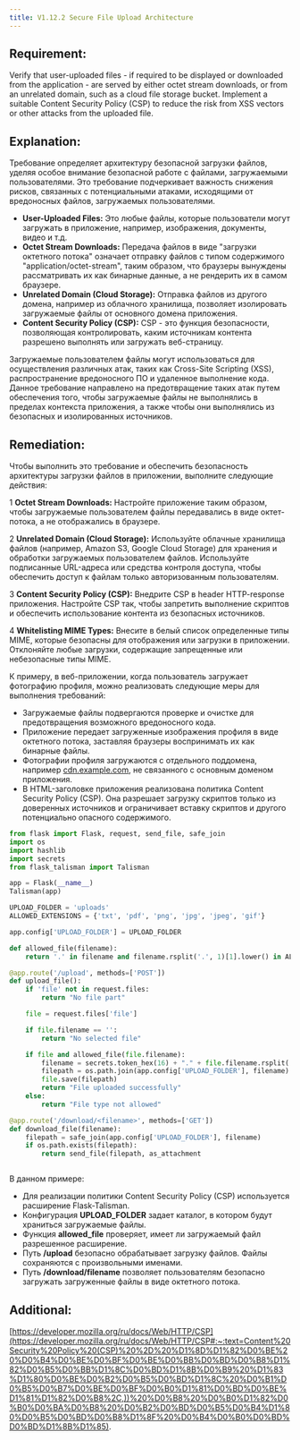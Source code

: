 ```yaml
---
title: V1.12.2 Secure File Upload Architecture
---
```




## Requirement:

Verify that user-uploaded files - if required to be displayed or downloaded from the application - are served by either octet stream downloads, or from an unrelated domain, such as a cloud file storage bucket. Implement a suitable Content Security Policy (CSP) to reduce the risk from XSS vectors or other attacks from the uploaded file.

## Explanation:

Требование определяет архитектуру безопасной загрузки файлов, уделяя особое внимание безопасной работе с файлами, загружаемыми пользователями. Это требование подчеркивает важность снижения рисков, связанных с потенциальными атаками, исходящими от вредоносных файлов, загружаемых пользователями.

- **User-Uploaded Files:** Это любые файлы, которые пользователи могут загружать в приложение, например, изображения, документы, видео и т.д.
- **Octet Stream Downloads:** Передача файлов в виде "загрузки октетного потока" означает отправку файлов с типом содержимого "application/octet-stream", таким образом, что браузеры вынуждены рассматривать их как бинарные данные, а не рендерить их в самом браузере.
- **Unrelated Domain (Cloud Storage):** Отправка файлов из другого домена, например из облачного хранилища, позволяет изолировать загружаемые файлы от основного домена приложения.
- **Content Security Policy (CSP):** CSP - это функция безопасности, позволяющая контролировать, каким источникам контента разрешено выполнять или загружать веб-страницу.


Загружаемые пользователем файлы могут использоваться для осуществления различных атак, таких как Cross-Site Scripting (XSS), распространение вредоносного ПО и удаленное выполнение кода. Данное требование направлено на предотвращение таких атак путем обеспечения того, чтобы загружаемые файлы не выполнялись в пределах контекста приложения, а также чтобы они выполнялись из безопасных и изолированных источников.

## Remediation:

Чтобы выполнить это требование и обеспечить безопасность архитектуры загрузки файлов в приложении, выполните следующие действия:

1 **Octet Stream Downloads:** Настройте приложение таким образом, чтобы загружаемые пользователем файлы передавались в виде октет-потока, а не отображались в браузере.

2 **Unrelated Domain (Cloud Storage):** Используйте облачные хранилища файлов (например, Amazon S3, Google Cloud Storage) для хранения и обработки загружаемых пользователем файлов. Используйте подписанные URL-адреса или средства контроля доступа, чтобы обеспечить доступ к файлам только авторизованным пользователям.

3 **Content Security Policy (CSP):** Внедрите CSP в header HTTP-response приложения. Настройте CSP так, чтобы запретить выполнение скриптов и обеспечить использование контента из безопасных источников.

4 **Whitelisting MIME Types:** Внесите в белый список определенные типы MIME, которые безопасны для отображения или загрузки в приложении. Отклоняйте любые загрузки, содержащие запрещенные или небезопасные типы MIME.


К примеру, в веб-приложении, когда пользователь загружает фотографию профиля, можно реализовать следующие меры для выполнения требований:

- Загружаемые файлы подвергаются проверке и очистке для предотвращения возможного вредоносного кода.
- Приложение передает загруженные изображения профиля в виде октетного потока, заставляя браузеры воспринимать их как бинарные файлы.
- Фотографии профиля загружаются с отдельного поддомена, например [cdn.example.com](http://cdn.example.com), не связанного с основным доменом приложения. 
- В HTML-заголовке приложения реализована политика Content Security Policy (CSP). Она разрешает загрузку скриптов только из доверенных источников и ограничивает вставку скриптов и другого потенциально опасного содержимого.



```python title="Пример реализации безопасного фуникционала загрузки файлов"
from flask import Flask, request, send_file, safe_join
import os
import hashlib
import secrets
from flask_talisman import Talisman

app = Flask(__name__)
Talisman(app)

UPLOAD_FOLDER = 'uploads'
ALLOWED_EXTENSIONS = {'txt', 'pdf', 'png', 'jpg', 'jpeg', 'gif'}

app.config['UPLOAD_FOLDER'] = UPLOAD_FOLDER

def allowed_file(filename):
    return '.' in filename and filename.rsplit('.', 1)[1].lower() in ALLOWED_EXTENSIONS

@app.route('/upload', methods=['POST'])
def upload_file():
    if 'file' not in request.files:
        return "No file part"

    file = request.files['file']

    if file.filename == '':
        return "No selected file"

    if file and allowed_file(file.filename):
        filename = secrets.token_hex(16) + "." + file.filename.rsplit('.', 1)[1].lower()
        filepath = os.path.join(app.config['UPLOAD_FOLDER'], filename)
        file.save(filepath)
        return "File uploaded successfully"
    else:
        return "File type not allowed"

@app.route('/download/<filename>', methods=['GET'])
def download_file(filename):
    filepath = safe_join(app.config['UPLOAD_FOLDER'], filename)
    if os.path.exists(filepath):
        return send_file(filepath, as_attachment



```


В данном примере:

- Для реализации политики Content Security Policy (CSP) используется расширение Flask-Talisman.
- Конфигурация **UPLOAD_FOLDER** задает каталог, в котором будут храниться загружаемые файлы.
- Функция **allowed_file** проверяет, имеет ли загружаемый файл разрешенное расширение.
- Путь **/upload** безопасно обрабатывает загрузку файлов. Файлы сохраняются с произвольными именами.
- Путь **/download/filename** позволяет пользователям безопасно загружать загруженные файлы в виде октетного потока.


## Additional:

[https://developer.mozilla.org/ru/docs/Web/HTTP/CSP](https://developer.mozilla.org/ru/docs/Web/HTTP/CSP#:~:text=Content%20Security%20Policy%20(CSP)%20%2D%20%D1%8D%D1%82%D0%BE%20%D0%B4%D0%BE%D0%BF%D0%BE%D0%BB%D0%BD%D0%B8%D1%82%D0%B5%D0%BB%D1%8C%D0%BD%D1%8B%D0%B9%20%D1%83%D1%80%D0%BE%D0%B2%D0%B5%D0%BD%D1%8C%20%D0%B1%D0%B5%D0%B7%D0%BE%D0%BF%D0%B0%D1%81%D0%BD%D0%BE%D1%81%D1%82%D0%B8%2C,))%20%D0%B8%20%D0%B0%D1%82%D0%B0%D0%BA%D0%B8%20%D0%B2%D0%BD%D0%B5%D0%B4%D1%80%D0%B5%D0%BD%D0%B8%D1%8F%20%D0%B4%D0%B0%D0%BD%D0%BD%D1%8B%D1%85).




